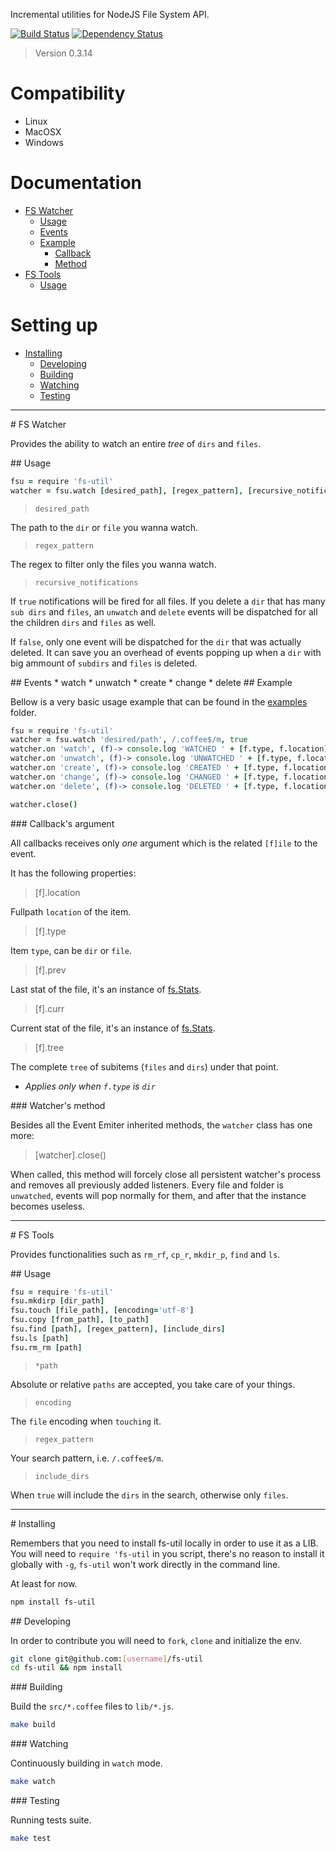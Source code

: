 Incremental utilities for NodeJS File System API.

[![Build Status](https://secure.travis-ci.org/serpentem/fs-util.png)](http://travis-ci.org/serpentem/fs-util) [![Dependency Status](https://gemnasium.com/serpentem/fs-util.png)](https://gemnasium.com/serpentem/fs-util)
> Version 0.3.14

# Compatibility

* Linux
* MacOSX
* Windows

# Documentation

- [FS Watcher](#fs-watcher)
  - [Usage](#fs-watcher-usage)
  - [Events](#fs-watcher-events)
  - [Example](#fs-watcher-example)
      - [Callback](#fs-watcher-callback)
      - [Method](#fs-watcher-method)
- [FS Tools](#fs-tools)
  - [Usage](#fs-tools-usage)

# Setting up

- [Installing](#installing)
  - [Developing](#developing)
  - [Building](#building)
  - [Watching](#watching)
  - [Testing](#testing)

----
<a name="fs-watcher"/>
# FS Watcher

Provides the ability to watch an entire _*tree*_ of `dirs` and `files`.

<a name="fs-watcher-usage"/>
## Usage

````coffeescript
fsu = require 'fs-util'
watcher = fsu.watch [desired_path], [regex_pattern], [recursive_notifications]
````

> `desired_path`

The path to the `dir` or `file` you wanna watch.

> `regex_pattern`

The regex to filter only the files you wanna watch.

> `recursive_notifications`

If `true` notifications will be fired for all files. If you delete a `dir`
that has many `sub dirs` and `files`, an `unwatch` and `delete` events will be
dispatched for all the children `dirs` and `files` as well.

If `false`, only one event will be dispatched for the `dir` that was actually
deleted. It can save you an overhead of events popping up when a `dir` with
big ammount of `subdirs` and `files` is deleted.

<a name="fs-watcher-events"/>
## Events
 * watch
 * unwatch
 * create
 * change
 * delete

<a name="fs-watcher-example"/>
## Example

Bellow is a very basic usage example that can be found in the
[examples](https://github.com/serpentem/fs-util/tree/master/examples) folder.

````coffeescript
fsu = require 'fs-util'
watcher = fsu.watch 'desired/path', /.coffee$/m, true
watcher.on 'watch', (f)-> console.log 'WATCHED ' + [f.type, f.location]
watcher.on 'unwatch', (f)-> console.log 'UNWATCHED ' + [f.type, f.location]
watcher.on 'create', (f)-> console.log 'CREATED ' + [f.type, f.location]
watcher.on 'change', (f)-> console.log 'CHANGED ' + [f.type, f.location]
watcher.on 'delete', (f)-> console.log 'DELETED ' + [f.type, f.location]

watcher.close()
````

<a name="fs-watcher-callback"/>
### Callback's argument

All callbacks receives only *one* argument which is the related `[f]ile` to
the event.

It has the following properties:

> [f].location

Fullpath `location` of the item.

>  [f].type

Item `type`, can be `dir` or `file`.

>  [f].prev

Last stat of the file, it's an instance of [fs.Stats](http://nodejs.org/api/fs.html#fs_class_fs_stats).

>  [f].curr

Current stat of the file, it's an instance of [fs.Stats](http://nodejs.org/api/fs.html#fs_class_fs_stats).

>  [f].tree

The complete `tree` of subitems (`files` and `dirs`) under that point.

* _Applies only when `f.type` is `dir`_

<a name="fs-watcher-method"/>
### Watcher's method

Besides all the Event Emiter inherited methods, the `watcher` class has one more:

> [watcher].close()

When called, this method will forcely close all persistent watcher's process and
removes all previously added listeners. Every file and folder is `unwatched`,
events will pop normally for them, and after that the instance becomes useless.

----
<a name="fs-tools"/>
# FS Tools

Provides functionalities such as `rm_rf`, `cp_r`, `mkdir_p`, `find` and `ls`.

<a name="fs-tools-usage"/>
## Usage

````coffeescript
fsu = require 'fs-util'
fsu.mkdirp [dir_path]
fsu.touch [file_path], [encoding='utf-8']
fsu.copy [from_path], [to_path]
fsu.find [path], [regex_pattern], [include_dirs]
fsu.ls [path]
fsu.rm_rm [path]
````

> `*path`

Absolute or relative `paths` are accepted, you take care of your things.

> `encoding`

The `file` encoding when `touching` it.

> `regex_pattern`

Your search pattern, i.e. `/.coffee$/m`.

> `include_dirs`

When `true` will include the `dirs` in the search, otherwise only `files`.

----
<a name="installing"/>
# Installing

Remembers that you need to install fs-util locally in order to use it as a LIB.
You will need to `require 'fs-util` in you script, there's no reason to install
it globally with `-g`, `fs-util` won't work directly in the command line.

At least for now.

````bash
npm install fs-util
````

<a name="developing"/>
## Developing

In order to contribute you will need to `fork`, `clone` and initialize the env.

````bash
git clone git@github.com:[username]/fs-util
cd fs-util && npm install
````

<a name="building"/>
### Building

Build the `src/*.coffee` files to `lib/*.js`.

````bash
make build
````

<a name="watching"/>
### Watching

Continuously building in `watch` mode.

````bash
make watch
````

<a name="testing"/>
### Testing

Running tests suite.

````bash
make test
````